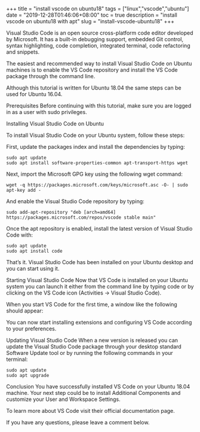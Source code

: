 +++
title = "install vscode on ubuntu18"
tags = ["linux","vscode","ubuntu"]
date = "2019-12-28T01:46:06+08:00"
toc = true
description = "install vscode on ubuntu18 with apt"
slug = "install-vscode-ubuntu18"
+++

Visual Studio Code is an open source cross-platform code editor developed by Microsoft. It has a built-in debugging support, embedded Git control, syntax highlighting, code completion, integrated terminal, code refactoring and snippets.

The easiest and recommended way to install Visual Studio Code on Ubuntu machines is to enable the VS Code repository and install the VS Code package through the command line.

Although this tutorial is written for Ubuntu 18.04 the same steps can be used for Ubuntu 16.04.

Prerequisites
Before continuing with this tutorial, make sure you are logged in as a user with sudo privileges.

Installing Visual Studio Code on Ubuntu

To install Visual Studio Code on your Ubuntu system, follow these steps:

First, update the packages index and install the dependencies by typing:
```
sudo apt update
sudo apt install software-properties-common apt-transport-https wget
```
Next, import the Microsoft GPG key using the following wget command:
```
wget -q https://packages.microsoft.com/keys/microsoft.asc -O- | sudo apt-key add -
```
And enable the Visual Studio Code repository by typing:
```
sudo add-apt-repository "deb [arch=amd64] https://packages.microsoft.com/repos/vscode stable main"
```
Once the apt repository is enabled, install the latest version of Visual Studio Code with:
```
sudo apt update
sudo apt install code
```
That’s it. Visual Studio Code has been installed on your Ubuntu desktop and you can start using it.

Starting Visual Studio Code
Now that VS Code is installed on your Ubuntu system you can launch it either from the command line by typing code or by clicking on the VS Code icon (Activities -> Visual Studio Code).


When you start VS Code for the first time, a window like the following should appear:


You can now start installing extensions and configuring VS Code according to your preferences.

Updating Visual Studio Code
When a new version is released you can update the Visual Studio Code package through your desktop standard Software Update tool or by running the following commands in your terminal:

```
sudo apt update
sudo apt upgrade
```
Conclusion
You have successfully installed VS Code on your Ubuntu 18.04 machine. Your next step could be to install Additional Components and customize your User and Workspace Settings.

To learn more about VS Code visit their official documentation page.


If you have any questions, please leave a comment below.
